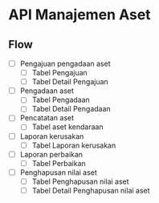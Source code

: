 # API Manajemen Aset

## Flow

- [ ] Pengajuan pengadaan aset
  - [ ] Tabel Pengajuan
  - [ ] Tabel Detail Pengajuan
- [ ] Pengadaan aset
  - [ ] Tabel Pengadaan
  - [ ] Tabel Detail Pengadaan
- [ ] Pencatatan aset
  - [ ] Tabel aset kendaraan
- [ ] Laporan kerusakan
  - [ ] Tabel Laporan kerusakan
- [ ] Laporan perbaikan
  - [ ] Tabel Perbaikan
- [ ] Penghapusan nilai aset
  - [ ] Tabel Penghapusan nilai aset
  - [ ] Tabel Detail Penghapusan nilai aset
